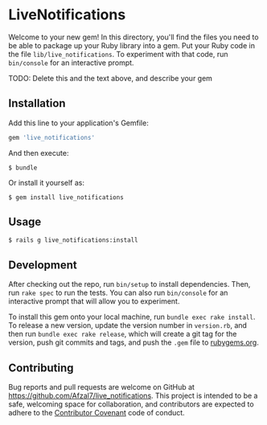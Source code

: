 # LiveNotifications

Welcome to your new gem! In this directory, you'll find the files you need to be able to package up your Ruby library into a gem. Put your Ruby code in the file `lib/live_notifications`. To experiment with that code, run `bin/console` for an interactive prompt.

TODO: Delete this and the text above, and describe your gem

## Installation

Add this line to your application's Gemfile:

```ruby
gem 'live_notifications'
```

And then execute:

    $ bundle

Or install it yourself as:

    $ gem install live_notifications

## Usage

    $ rails g live_notifications:install

## Development

After checking out the repo, run `bin/setup` to install dependencies. Then, run `rake spec` to run the tests. You can also run `bin/console` for an interactive prompt that will allow you to experiment.

To install this gem onto your local machine, run `bundle exec rake install`. To release a new version, update the version number in `version.rb`, and then run `bundle exec rake release`, which will create a git tag for the version, push git commits and tags, and push the `.gem` file to [rubygems.org](https://rubygems.org).

## Contributing

Bug reports and pull requests are welcome on GitHub at https://github.com/Afzal7/live_notifications. This project is intended to be a safe, welcoming space for collaboration, and contributors are expected to adhere to the [Contributor Covenant](http://contributor-covenant.org) code of conduct.

